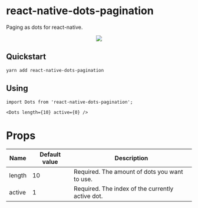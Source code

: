 # react-native-dots-pagination

Paging as dots for react-native.

<p align="center">
  <img src="https://raw.githubusercontent.com/tsepeti/react-native-dots-pagination/master/example.gif" />
</p>

## Quickstart
    yarn add react-native-dots-pagination
    
## Using

```JS
import Dots from 'react-native-dots-pagination';

<Dots length={10} active={0} />
```

# Props

| Name | Default value | Description |
|--|--|--|
| length | 10 | Required. The amount of dots you want to use. |
| active | 1 | Required. The index of the currently active dot. |

